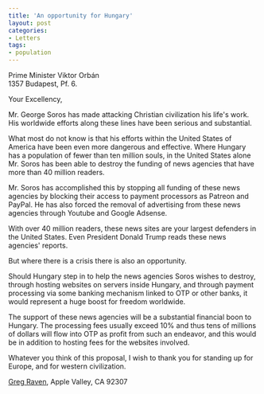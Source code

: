 ```yaml
---
title: 'An opportunity for Hungary'
layout: post
categories:
- Letters
tags:
- population
---
```


Prime Minister Viktor Orbán  
1357 Budapest, Pf. 6.

Your Excellency,

Mr. George Soros has made attacking Christian civilization his life's work. His worldwide efforts along these lines have been serious and substantial.

What most do not know is that his efforts within the United States of America have been even more dangerous and effective. Where Hungary has a population of fewer than ten million souls, in the United States alone Mr. Soros has been able to destroy the funding of news agencies that have more than 40 million readers.

Mr. Soros has accomplished this by stopping all funding of these news agencies by blocking their access to payment processors as Patreon and PayPal. He has also forced the removal of advertising from these news agencies through Youtube and Google Adsense.

With over 40 million readers, these news sites are your largest defenders in the United States. Even President Donald Trump reads these news agencies' reports.

But where there is a crisis there is also an opportunity.

Should Hungary step in to help the news agencies Soros wishes to destroy, through hosting websites on servers inside Hungary, and through payment processing via some banking mechanism linked to OTP or other banks, it would represent a huge boost for freedom worldwide.

The support of these news agencies will be a substantial financial boon to Hungary. The processing fees usually exceed 10% and thus tens of millions of dollars will flow into OTP as profit from such an endeavor, and this would be in addition to hosting fees for the websites involved.

Whatever you think of this proposal, I wish to thank you for standing up for Europe, and for western civilization.

[Greg Raven](https://www.gregraven.org/), Apple Valley, CA 92307